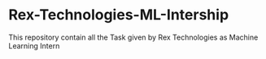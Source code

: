 # Rex-Technologies-ML-Intership
This repository contain all the Task given by Rex Technologies as Machine Learning Intern
